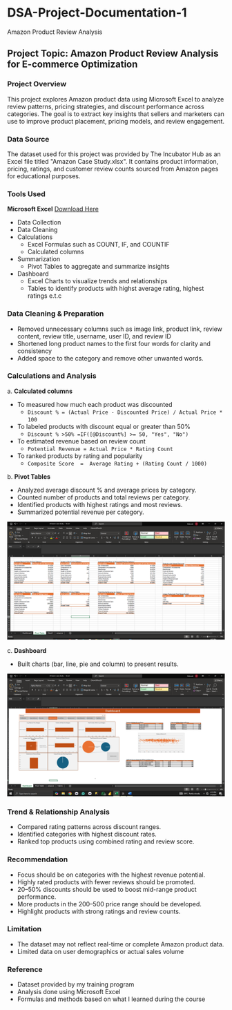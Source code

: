 # DSA-Project-Documentation-1
Amazon Product Review Analysis

## Project Topic: Amazon Product Review Analysis for E-commerce Optimization

### Project Overview
This project explores Amazon product data using Microsoft Excel to analyze review patterns, pricing strategies, and discount performance across categories. The goal is to extract key insights that sellers and marketers can use to improve product placement, pricing models, and review engagement.

### Data Source
The dataset used for this project was provided by The Incubator Hub as an Excel file titled "Amazon Case Study.xlsx". It contains product information, pricing, ratings, and customer review counts sourced from Amazon pages for educational purposes.

### Tools Used
**Microsoft Excel** [Download Here](https://github.com/Debbierise001/DSA-Project-Documentation-1/blob/main/Amazon%20Case%20Study.xlsx)
- Data Collection
- Data Cleaning
- Calculations
  - Excel Formulas such as COUNT, IF, and COUNTIF
  - Calculated columns
- Summarization
  - Pivot Tables to aggregate and summarize insights
- Dashboard
  - Excel Charts to visualize trends and relationships
  - Tables to identify products with highst average rating, highest ratings e.t.c

### Data Cleaning & Preparation
- Removed unnecessary columns such as image link, product link, review content, review title, username, user ID, and review ID
- Shortened long product names to the first four words for clarity and consistency
- Added space to the category and remove other unwanted words.

### Calculations and Analysis
a. **Calculated columns**
- To measured how much each product was discounted
  - ```Discount % = (Actual Price - Discounted Price) / Actual Price * 100```
- To labeled products with discount equal or greater than 50%
  - ```Discount % >50% =IF([@Discount%] >= 50, "Yes", "No")```
- To estimated revenue based on review count
  - ```Potential Revenue = Actual Price * Rating Count```
- To ranked products by rating and popularity
  - ```Composite Score  =  Average Rating + (Rating Count / 1000)```

b. **Pivot Tables**
- Analyzed average discount % and average prices by category.
- Counted number of products and total reviews per category.
- Identified products with highest ratings and most reviews.
- Summarized potential revenue per category.

![Alt text](https://github.com/Debbierise001/DSA-Project-Documentation-1/blob/main/Pivot%20Table_023922.PNG)

c. **Dashboard**
- Built charts (bar, line, pie and column) to present results.

![Alt text](https://github.com/Debbierise001/DSA-Project-Documentation-1/blob/main/Dashboard%20(Slicer)_023914.PNG)

### Trend & Relationship Analysis
- Compared rating patterns across discount ranges.
- Identified categories with highest discount rates.
- Ranked top products using combined rating and review score.

### Recommendation 
 - Focus should be on categories with the highest revenue potential.
 - Highly rated products with fewer reviews should be promoted.
 - 20–50% discounts should be used to boost mid-range product performance.
 - More products in the 200–500 price range should be developed.
 - Highlight products with strong ratings and review counts.
   
### Limitation 
- The dataset may not reflect real-time or complete Amazon product data.
- Limited data on user demographics or actual sales volume

### Reference 
- Dataset provided by my training program
- Analysis done using Microsoft Excel
- Formulas and methods based on what I learned during the course
